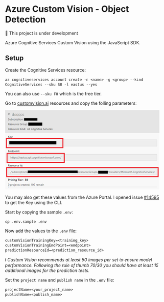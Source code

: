 # Azure Custom Vision - Object Detection

:construction: This project is under development

Azure Cognitive Services Custom Vision using the JavaScript SDK.

## Setup

Create the Cognitive Services resource:

```
az cognitiveservices account create -n <name> -g <group> --kind CognitiveServices --sku S0 -l eastus --yes
```

You can also use `--sku F0` which is the free tier.

Go to [customvision.ai](https://www.customvision.ai/projects#/settings) resources and copy the folling parameters:

<img src="docs/resource.png"/>

You may also get these values from the Azure Portal. I opened issue [#14595](https://github.com/Azure/azure-cli/issues/14595) to get the Key using the CLI.

Start by copying the sample `.env`:

```
cp .env.sample .env
```

Now add the values to the `.env` file:

```
customVisionTrainingKey=<training_key>
customVisionTrainingEndPoint=<endpoint>
predictionResourceId=<prediction_resource_id>
```

:information_source: _Custom Vision recommends at least 50 images per set to ensure model performance. 
Following the rule of thumb 70/30 you should have at least 15 additional images for the prediction tests._

Set the `project name` and `publish name` in the `.env` file:

```
projectName=<your_project_name>
publishName=<publish_name>
```